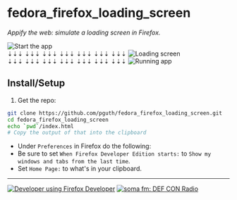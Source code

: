 # fedora_firefox_loading_screen

*Appify the web: simulate a loading screen in Firefox.*

![Start the app](http://imageshack.com/a/img537/2544/Pl8SrP.png)  
⇣⇣⇣ ⇣⇣⇣ ⇣⇣⇣ ⇣⇣⇣ ⇣⇣⇣ ⇣⇣⇣ ⇣⇣⇣
![Loading screen](http://imageshack.com/a/img908/8660/QXGrfI.png)  
⇣⇣⇣ ⇣⇣⇣ ⇣⇣⇣ ⇣⇣⇣ ⇣⇣⇣ ⇣⇣⇣ ⇣⇣⇣
![Running app](http://imageshack.com/a/img673/6714/CWZhjB.png)

## Install/Setup

1. Get the repo:  
  ```sh
git clone https://github.com/pguth/fedora_firefox_loading_screen.git
cd fedora_firefox_loading_screen
echo `pwd`/index.html
# Copy the output of that into the clipboard
```
- Under `Preferences` in Firefox do the following:
- Be sure to set `When Firefox Developer Edition starts:` to `Show my windows and tabs from the last time`.
- Set `Home Page:` to what's in your clipboard.

***

[![Developer using Firefox Developer](https://affiliates.mozilla.org/media/uploads/image_banners/a47240839834560ba213f2ed7df82697d6bc7766.png)](https://www.mozilla.org/en-US/firefox/channel/#developer?utm_source=firefox-affiliates&utm_medium=banner&utm_campaign=aff-desktop-download-aurora)
[![soma fm: DEF CON Radio](http://somafm.com/img/defcon120.png)](http://somafm.com/player/#/now-playing/defcon)
